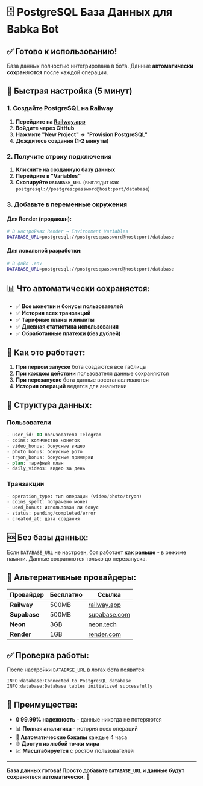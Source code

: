# 🗄️ PostgreSQL База Данных для Babka Bot

## ✅ **Готово к использованию!**

База данных полностью интегрирована в бота. Данные **автоматически сохраняются** после каждой операции.

## 🚀 **Быстрая настройка (5 минут)**

### 1. Создайте PostgreSQL на Railway

1. **Перейдите на [Railway.app](https://railway.app)**
2. **Войдите через GitHub**
3. **Нажмите "New Project" → "Provision PostgreSQL"**
4. **Дождитесь создания (1-2 минуты)**

### 2. Получите строку подключения

1. **Кликните на созданную базу данных**
2. **Перейдите в "Variables"**
3. **Скопируйте `DATABASE_URL`** (выглядит как `postgresql://postgres:password@host:port/database`)

### 3. Добавьте в переменные окружения

#### Для Render (продакшн):
```bash
# В настройках Render → Environment Variables
DATABASE_URL=postgresql://postgres:password@host:port/database
```

#### Для локальной разработки:
```bash
# В файл .env
DATABASE_URL=postgresql://postgres:password@host:port/database
```

## 📊 **Что автоматически сохраняется:**

- ✅ **Все монетки и бонусы пользователей**
- ✅ **История всех транзакций**
- ✅ **Тарифные планы и лимиты**
- ✅ **Дневная статистика использования**
- ✅ **Обработанные платежи (без дублей)**

## 🔄 **Как это работает:**

1. **При первом запуске** бота создаются все таблицы
2. **При каждом действии** пользователя данные сохраняются
3. **При перезапуске** бота данные восстанавливаются
4. **История операций** ведется для аналитики

## 💾 **Структура данных:**

### Пользователи
```sql
- user_id: ID пользователя Telegram
- coins: количество монеток
- video_bonus: бонусные видео
- photo_bonus: бонусные фото  
- tryon_bonus: бонусные примерки
- plan: тарифный план
- daily_videos: видео за день
```

### Транзакции
```sql
- operation_type: тип операции (video/photo/tryon)
- coins_spent: потрачено монет
- used_bonus: использован ли бонус
- status: pending/completed/error
- created_at: дата создания
```

## 🆘 **Без базы данных:**

Если `DATABASE_URL` не настроен, бот работает **как раньше** - в режиме памяти. Данные сохраняются только до перезапуска.

## 🔧 **Альтернативные провайдеры:**

| Провайдер | Бесплатно | Ссылка |
|-----------|-----------|---------|
| **Railway** | 500MB | [railway.app](https://railway.app) |
| **Supabase** | 500MB | [supabase.com](https://supabase.com) |
| **Neon** | 3GB | [neon.tech](https://neon.tech) |
| **Render** | 1GB | [render.com](https://render.com) |

## ✅ **Проверка работы:**

После настройки `DATABASE_URL` в логах бота появится:
```
INFO:database:Connected to PostgreSQL database
INFO:database:Database tables initialized successfully
```

## 🎯 **Преимущества:**

- 🔒 **99.99% надежность** - данные никогда не потеряются
- 📊 **Полная аналитика** - история всех операций
- 🔄 **Автоматические бэкапы** каждые 4 часа
- 🌐 **Доступ из любой точки мира**
- 📈 **Масштабируется** с ростом пользователей

---

**База данных готова! Просто добавьте `DATABASE_URL` и данные будут сохраняться автоматически.** 🚀
